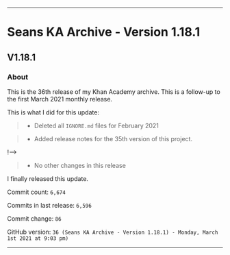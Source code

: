 
***

# Seans KA Archive - Version 1.18.1

## V1.18.1

### About

This is the 36th release of my Khan Academy archive. This is a follow-up to the first March 2021 monthly release.

This is what I did for this update:

> * Deleted all `IGNORE.md` files for February 2021

> * Added release notes for the 35th version of this project.

<!--

> * Deleted hundreds of `IGNORE.md` files

<!-- > * Added data for March 1st 2021 (uncomment this if the update takes longer than 1 day) !-->

!-->

> * No other changes in this release

I finally released this update.

Commit count: `6,674`

Commits in last release: `6,596`

Commit change: `86`

GitHub version: `36 (Seans KA Archive - Version 1.18.1) - Monday, March 1st 2021 at 9:03 pm)`

***
